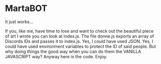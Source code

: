 # MartaBOT

It just works...

If you, like me, have time to lose and want to check out the beautiful piece of art I wrote you can look at index.js.
The file donne.js exports an array of Discords IDs and passes it to index.js. Yes, I could have used JSON. Yes, I could have used environment variables to protect the ID of said people. But why doing things the good way when you can do them the VANILLA JAVASCRIPT way? Anyway here is the code. Enjoy.
